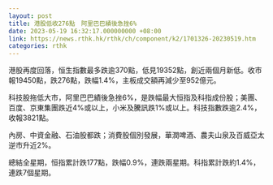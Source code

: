 ```yaml
---
layout: post
title: 港股低收276點　阿里巴巴績後急挫6%
date: 2023-05-19 16:32:17.000000000 +08:00
link: https://news.rthk.hk/rthk/ch/component/k2/1701326-20230519.htm
categories: rthk
---
```


港股再度回落，恒生指數最多跌逾370點，低見19352點，創近兩個月新低。收市報19450點，跌276點，跌幅1.4%，主板成交額再減少至952億元。

科技股拖低大市，阿里巴巴績後急挫6%，是跌幅最大恒指及科指成份股；美團、百度、京東集團跌近4%或以上，小米及騰訊跌1%或以上。科技指數跌逾2.4%，收報3821點。

內房、中資金融、石油股都跌；消費股個別發展，華潤啤酒、農夫山泉及百威亞太逆市升近2%。

總結全星期，恒指累計跌177點，跌幅0.9%，連跌兩星期。科指累計跌約1.4%，連跌7個星期。
